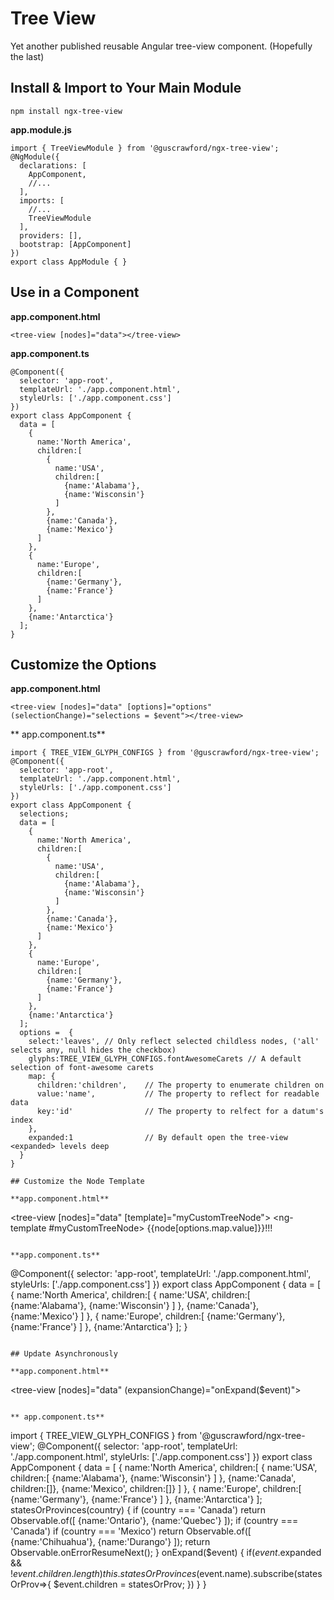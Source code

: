 # Tree View
Yet another published reusable Angular tree-view component. (Hopefully the last)

## Install & Import to Your Main Module
`npm install ngx-tree-view`

**app.module.js**
```
import { TreeViewModule } from '@guscrawford/ngx-tree-view';
@NgModule({
  declarations: [
    AppComponent,
    //...
  ],
  imports: [
    //...
    TreeViewModule
  ],
  providers: [],
  bootstrap: [AppComponent]
})
export class AppModule { }

```
## Use in a Component

**app.component.html**

```
<tree-view [nodes]="data"></tree-view>
```

**app.component.ts**

```
@Component({
  selector: 'app-root',
  templateUrl: './app.component.html',
  styleUrls: ['./app.component.css']
})
export class AppComponent {
  data = [
    {
      name:'North America',
      children:[
        {
          name:'USA',
          children:[
            {name:'Alabama'},
            {name:'Wisconsin'}
          ]
        },
        {name:'Canada'},
        {name:'Mexico'}
      ]
    },
    {
      name:'Europe',
      children:[
        {name:'Germany'},
        {name:'France'}
      ]
    },
    {name:'Antarctica'}
  ];
}
```

## Customize the Options

**app.component.html**

```
<tree-view [nodes]="data" [options]="options" (selectionChange)="selections = $event"></tree-view>
```

** app.component.ts**

```
import { TREE_VIEW_GLYPH_CONFIGS } from '@guscrawford/ngx-tree-view';
@Component({
  selector: 'app-root',
  templateUrl: './app.component.html',
  styleUrls: ['./app.component.css']
})
export class AppComponent {
  selections;
  data = [
    {
      name:'North America',
      children:[
        {
          name:'USA',
          children:[
            {name:'Alabama'},
            {name:'Wisconsin'}
          ]
        },
        {name:'Canada'},
        {name:'Mexico'}
      ]
    },
    {
      name:'Europe',
      children:[
        {name:'Germany'},
        {name:'France'}
      ]
    },
    {name:'Antarctica'}
  ];
  options =  {
    select:'leaves', // Only reflect selected childless nodes, ('all' selects any, null hides the checkbox)
    glyphs:TREE_VIEW_GLYPH_CONFIGS.fontAwesomeCarets // A default selection of font-awesome carets
    map: {
      children:'children',    // The property to enumerate children on
      value:'name',           // The property to reflect for readable data
      key:'id'                // The property to relfect for a datum's index
    },
    expanded:1                // By default open the tree-view <expanded> levels deep
  }
}

## Customize the Node Template

**app.component.html**

```
<tree-view [nodes]="data" [template]="myCustomTreeNode"></tree-view>
<ng-template #myCustomTreeNode>
  {{node[options.map.value]}}!!!
<ng-template>
```

**app.component.ts**

```
@Component({
  selector: 'app-root',
  templateUrl: './app.component.html',
  styleUrls: ['./app.component.css']
})
export class AppComponent {
  data = [
    {
      name:'North America',
      children:[
        {
          name:'USA',
          children:[
            {name:'Alabama'},
            {name:'Wisconsin'}
          ]
        },
        {name:'Canada'},
        {name:'Mexico'}
      ]
    },
    {
      name:'Europe',
      children:[
        {name:'Germany'},
        {name:'France'}
      ]
    },
    {name:'Antarctica'}
  ];
}
```

## Update Asynchronously

**app.component.html**

```
<tree-view [nodes]="data" (expansionChange)="onExpand($event)"></tree-view>
```

** app.component.ts**

```
import { TREE_VIEW_GLYPH_CONFIGS } from '@guscrawford/ngx-tree-view';
@Component({
  selector: 'app-root',
  templateUrl: './app.component.html',
  styleUrls: ['./app.component.css']
})
export class AppComponent {
  data = [
    {
      name:'North America',
      children:[
        {
          name:'USA',
          children:[
            {name:'Alabama'},
            {name:'Wisconsin'}
          ]
        },
        {name:'Canada', children:[]},
        {name:'Mexico', children:[]}
      ]
    },
    {
      name:'Europe',
      children:[
        {name:'Germany'},
        {name:'France'}
      ]
    },
    {name:'Antarctica'}
  ];
  statesOrProvinces(country) {
    if (country === 'Canada')
      return Observable.of([
        {name:'Ontario'},
        {name:'Quebec'}
      ]);    if (country === 'Canada')
    if (country === 'Mexico')
      return Observable.of([
          {name:'Chihuahua'},
          {name:'Durango'}
        ]);
    return Observable.onErrorResumeNext();
  }
  onExpand($event) {
    if($event.$expanded && !$event.children.length)
      this.statesOrProvinces($event.name).subscribe(statesOrProv=>{
        $event.children = statesOrProv;
      })
  }
}